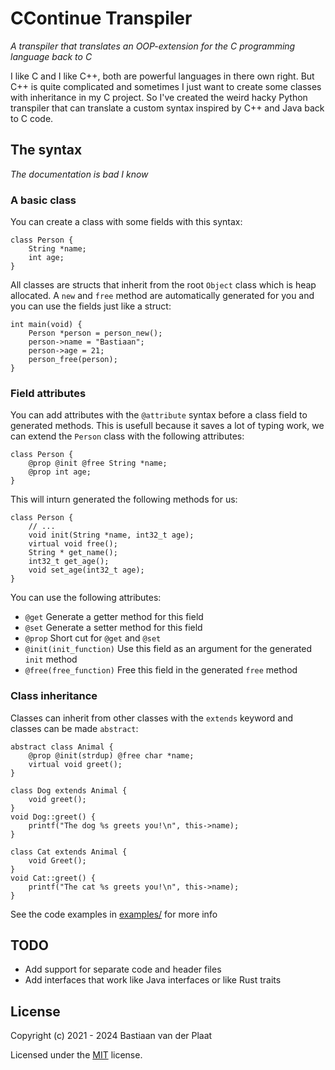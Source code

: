 # CContinue Transpiler
*A transpiler that translates an OOP-extension for the C programming language back to C*

I like C and I like C++, both are powerful languages in there own right. But C++ is quite complicated and sometimes I just want to create some classes with inheritance in my C project. So I've created the weird hacky Python transpiler that can translate a custom syntax inspired by C++ and Java back to C code.

## The syntax
*The documentation is bad I know*

### A basic class
You can create a class with some fields with this syntax:
```
class Person {
    String *name;
    int age;
}
```

All classes are structs that inherit from the root `Object` class which is heap allocated. A `new` and `free` method are automatically generated for you and you can use the fields just like a struct:
```
int main(void) {
    Person *person = person_new();
    person->name = "Bastiaan";
    person->age = 21;
    person_free(person);
}
```

### Field attributes
You can add attributes with the `@attribute` syntax before a class field to generated methods. This is usefull because it saves a lot of typing work, we can extend the `Person` class with the following attributes:
```
class Person {
    @prop @init @free String *name;
    @prop int age;
}
```

This will inturn generated the following methods for us:
```
class Person {
    // ...
    void init(String *name, int32_t age);
    virtual void free();
    String * get_name();
    int32_t get_age();
    void set_age(int32_t age);
}
```

You can use the following attributes:
- `@get` Generate a getter method for this field
- `@set` Generate a setter method for this field
- `@prop` Short cut for `@get` and `@set`
- `@init(init_function)` Use this field as an argument for the generated `init` method
- `@free(free_function)` Free this field in the generated `free` method

### Class inheritance
Classes can inherit from other classes with the `extends` keyword and classes can be made `abstract`:
```
abstract class Animal {
    @prop @init(strdup) @free char *name;
    virtual void greet();
}

class Dog extends Animal {
    void greet();
}
void Dog::greet() {
    printf("The dog %s greets you!\n", this->name);
}

class Cat extends Animal {
    void Greet();
}
void Cat::greet() {
    printf("The cat %s greets you!\n", this->name);
}
```

See the code examples in [examples/](examples/) for more info

## TODO
- Add support for separate code and header files
- Add interfaces that work like Java interfaces or like Rust traits

## License
Copyright (c) 2021 - 2024 Bastiaan van der Plaat

Licensed under the [MIT](LICENSE) license.

